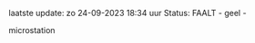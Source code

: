 laatste update: 
zo 24-09-2023 18:34   uur 
Status: FAALT - geel - 
<div class="service Y">microstation</div>